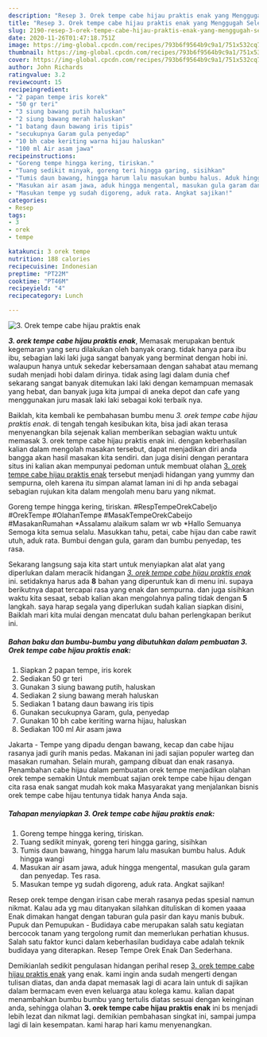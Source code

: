 ```yaml
---
description: "Resep 3. Orek tempe cabe hijau praktis enak yang Menggugah Selera"
title: "Resep 3. Orek tempe cabe hijau praktis enak yang Menggugah Selera"
slug: 2190-resep-3-orek-tempe-cabe-hijau-praktis-enak-yang-menggugah-selera
date: 2020-11-26T01:47:18.751Z
image: https://img-global.cpcdn.com/recipes/793b6f9564b9c9a1/751x532cq70/3-orek-tempe-cabe-hijau-praktis-enak-foto-resep-utama.jpg
thumbnail: https://img-global.cpcdn.com/recipes/793b6f9564b9c9a1/751x532cq70/3-orek-tempe-cabe-hijau-praktis-enak-foto-resep-utama.jpg
cover: https://img-global.cpcdn.com/recipes/793b6f9564b9c9a1/751x532cq70/3-orek-tempe-cabe-hijau-praktis-enak-foto-resep-utama.jpg
author: John Richards
ratingvalue: 3.2
reviewcount: 15
recipeingredient:
- "2 papan tempe iris korek"
- "50 gr teri"
- "3 siung bawang putih haluskan"
- "2 siung bawang merah haluskan"
- "1 batang daun bawang iris tipis"
- "secukupnya Garam gula penyedap"
- "10 bh cabe keriting warna hijau haluskan"
- "100 ml Air asam jawa"
recipeinstructions:
- "Goreng tempe hingga kering, tiriskan."
- "Tuang sedikit minyak, goreng teri hingga garing, sisihkan"
- "Tumis daun bawang, hingga harum lalu masukan bumbu halus. Aduk hingga wangi"
- "Masukan air asam jawa, aduk hingga mengental, masukan gula garam dan penyedap. Tes rasa."
- "Masukan tempe yg sudah digoreng, aduk rata. Angkat sajikan!"
categories:
- Resep
tags:
- 3
- orek
- tempe

katakunci: 3 orek tempe 
nutrition: 188 calories
recipecuisine: Indonesian
preptime: "PT22M"
cooktime: "PT46M"
recipeyield: "4"
recipecategory: Lunch

---
```



![3. Orek tempe cabe hijau praktis enak](https://img-global.cpcdn.com/recipes/793b6f9564b9c9a1/751x532cq70/3-orek-tempe-cabe-hijau-praktis-enak-foto-resep-utama.jpg)

<b><i>3. orek tempe cabe hijau praktis enak</i></b>, Memasak merupakan bentuk kegemaran yang seru dilakukan oleh banyak orang. tidak hanya para ibu ibu, sebagian laki laki juga sangat banyak yang berminat dengan hobi ini. walaupun hanya untuk sekedar kebersamaan dengan sahabat atau memang sudah menjadi hobi dalam dirinya. tidak asing lagi dalam dunia chef sekarang sangat banyak ditemukan laki laki dengan kemampuan memasak yang hebat, dan banyak juga kita jumpai di aneka depot dan cafe yang menggunakan juru masak laki laki sebagai koki terbaik nya.

Baiklah, kita kembali ke pembahasan bumbu menu <i>3. orek tempe cabe hijau praktis enak</i>. di tengah tengah kesibukan kita, bisa jadi akan terasa menyenangkan bila sejenak kalian memberikan sebagian waktu untuk memasak 3. orek tempe cabe hijau praktis enak ini. dengan keberhasilan kalian dalam mengolah masakan tersebut, dapat menjadikan diri anda bangga akan hasil masakan kita sendiri. dan juga disini dengan perantara situs ini kalian akan mempunyai pedoman untuk membuat olahan <u>3. orek tempe cabe hijau praktis enak</u> tersebut menjadi hidangan yang yummy dan sempurna, oleh karena itu simpan alamat laman ini di hp anda sebagai sebagian rujukan kita dalam mengolah menu baru yang nikmat.

Goreng tempe hingga kering, tiriskan. #RespTempeOrekCabeIjo #OrekTempe #OlahanTempe #MasakTempeOrekCabeijo #MasakanRumahan *Assalamu alaikum salam wr wb *Hallo Semuanya Semoga kita semua selalu. Masukkan tahu, petai, cabe hijau dan cabe rawit utuh, aduk rata. Bumbui dengan gula, garam dan bumbu penyedap, tes rasa.


Sekarang langsung saja kita start untuk menyiapkan alat alat yang diperlukan dalam meracik hidangan <u><i>3. orek tempe cabe hijau praktis enak</i></u> ini. setidaknya harus ada <b>8</b> bahan yang diperuntuk kan di menu ini. supaya berikutnya dapat tercapai rasa yang enak dan sempurna. dan juga sisihkan waktu kita sesaat, sebab kalian akan mengolahnya paling tidak dengan <b>5</b> langkah. saya harap segala yang diperlukan sudah kalian siapkan disini, Baiklah mari kita mulai dengan mencatat dulu bahan perlengkapan berikut ini.

<!--inarticleads1-->

##### Bahan baku dan bumbu-bumbu yang dibutuhkan dalam pembuatan 3. Orek tempe cabe hijau praktis enak:

1. Siapkan 2 papan tempe, iris korek
1. Sediakan 50 gr teri
1. Gunakan 3 siung bawang putih, haluskan
1. Sediakan 2 siung bawang merah haluskan
1. Sediakan 1 batang daun bawang iris tipis
1. Gunakan secukupnya Garam, gula, penyedap
1. Gunakan 10 bh cabe keriting warna hijau, haluskan
1. Sediakan 100 ml Air asam jawa


Jakarta - Tempe yang dipadu dengan bawang, kecap dan cabe hijau rasanya jadi gurih manis pedas. Makanan ini jadi sajian populer warteg dan masakan rumahan. Selain murah, gampang dibuat dan enak rasanya. Penambahan cabe hijau dalam pembuatan orek tempe menjadikan olahan orek tempe semakin Untuk membuat sajian orek tempe cabe hijau dengan cita rasa enak sangat mudah kok maka Masyarakat yang menjalankan bisnis orek tempe cabe hijau tentunya tidak hanya Anda saja. 

<!--inarticleads2-->

##### Tahapan menyiapkan 3. Orek tempe cabe hijau praktis enak:

1. Goreng tempe hingga kering, tiriskan.
1. Tuang sedikit minyak, goreng teri hingga garing, sisihkan
1. Tumis daun bawang, hingga harum lalu masukan bumbu halus. Aduk hingga wangi
1. Masukan air asam jawa, aduk hingga mengental, masukan gula garam dan penyedap. Tes rasa.
1. Masukan tempe yg sudah digoreng, aduk rata. Angkat sajikan!


Resep orek tempe dengan irisan cabe merah rasanya pedas spesial namun nikmat. Kalau ada yg mau ditanyakan silahkan dituliskan di komen yaaaa Enak dimakan hangat dengan taburan gula pasir dan kayu manis bubuk. Pupuk dan Pemupukan - Budidaya cabe merupakan salah satu kegiatan bercocok tanam yang tergolong rumit dan memerlukan perhatian khusus. Salah satu faktor kunci dalam keberhasilan budidaya cabe adalah teknik budidaya yang diterapkan. Resep Tempe Orek Enak Dan Sederhana. 

Demikianlah sedikit pengulasan hidangan perihal resep <u>3. orek tempe cabe hijau praktis enak</u> yang enak. kami ingin anda sudah mengerti dengan tulisan diatas, dan anda dapat memasak lagi di acara lain untuk di sajikan dalam bermacam even even keluarga atau kolega kamu. kalian dapat menambahkan bumbu bumbu yang tertulis diatas sesuai dengan keinginan anda, sehingga olahan <b>3. orek tempe cabe hijau praktis enak</b> ini bs menjadi lebih lezat dan nikmat lagi. demikian pembahasan singkat ini, sampai jumpa lagi di lain kesempatan. kami harap hari kamu menyenangkan.
